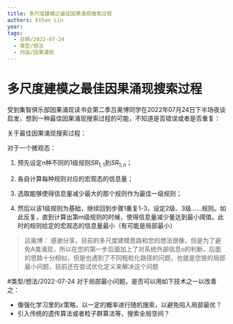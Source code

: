 ```yaml
---
title: 多尺度建模之最佳因果涌现搜索过程
authors: Ethan Lin
year:
tags:
  - 日期/2022-07-24 
  - 类型/想法 
  - 内容/因果涌现 
---
```



# 多尺度建模之最佳因果涌现搜索过程




  

  

受到集智俱乐部因果涌现读书会第二季吕奥博同学在2022年07月24日下半场夜谈启发，想到一种最佳因果涌现搜索过程的可能，不知道是否错误或者是否重复：

  

关于最佳因果涌现搜索过程：

对于一个微观态：

1. 预先设定n种不同的1级规则$SR_{1,1}$到$SR_{1,n}$；

2. 各自计算每种规则对应的宏观态的信息量；

3. 选取能够使得信息量减少最大的那个规则作为最佳一级规则；

1. 然后以该1级规则为基础，继续回到步骤1重复1-3，设定2级、3级……规则。如此反复，直到计算出第m级规则的时候，使得信息量减少量达到最小阈值。此时的规则给定的宏观态的信息量最小（有可能是局部最小）


> 吕奥博：
> 感谢分享，目前的多尺度建模思路和您的想法很像，但是为了避免A类涌现，所以在您的第一步后面加上了对系统外部信息o的判断，后面的思路十分相似，但是也遇到了不同粗粒化路径的问题，也就是您提的局部最小问题，目前还在尝试优化定义来解决这个问题


 #类型/想法/2022-07-24 对于局部最小问题，是否可以用如下技术之一以改善之：
 - 像强化学习里的$\varepsilon$策略，以一定的概率进行随机搜索，以避免陷入局部最优？
 - 引入传统的遗传算法或者粒子群算法等，搜索全局空间？